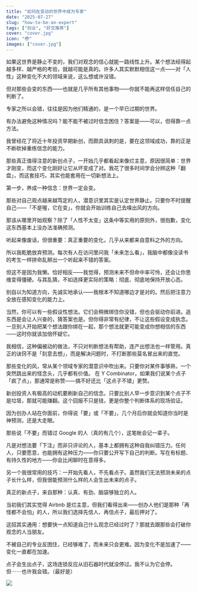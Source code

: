 ```yaml
---
title: "如何在变动的世界中成为专家"
date: "2025-07-27"
slug: "how-to-be-an-expert"
tags: ["创业", "好文推荐"]
cover: "cover.jpg"
icon: "😎"
images: ["cover.jpg"]
---
```

如果这世界是静止不变的，我们对观念的信心就能一路线性上升。某个想法经得起越多样、越严格的考验，就越可能是真的。许多人其实默默相信这一点——对「人性」这种变化不大的领域来说，这么想或许没错。



但对那些会变的东西——也就是几乎所有其他事物——你就不能再这样信任自己的判断了。



专家之所以会错，往往是因为他们精通的，是一个早已过期的世界。



有办法避免这种情况吗？能不能不被过时信念困住？答案是——可以，但得靠一点方法。



我曾经花了将近十年投资早期新创，而颇具讽刺的是，要在这领域成功，靠的正是不断砍掉重练信念的能力。



那些真正值得注意的新创点子，一开始几乎都看起来像烂主意，原因很简单：世界才刚变，而这个变化刚好让它从坏变成了对。我花了很多时间学会分辨这种「翻盘」，而这套技巧，其实也能套用在一切新想法上。



第一步，养成一种信念：世界一定会变。



那些对自己观点越来越笃定的人，潜意识里其实是认定世界静止。只要你不时提醒自己——「不是喔，它在变」，你就会开始训练自己去嗅出风的方向。



那该从哪里开始观察？除了「人性不太变」这条中等实用的原则外，很抱歉，变化这东西基本上没办法准确预测。



听起来像废话，但很重要：真正重要的变化，几乎从来都来自意料之外的方向。



所以我乾脆放弃预测。每次有人在访问里问我「未来怎么看」，我脑中都像没读书的考生一样拼命乱掰出一个听起来不错的答案。



但这不是因为我懒。恰好相反——我觉得，预测未来不但命中率可怜，还会让你思维变得僵硬。与其乱猜，不如选择更实际的策略：彻底、彻底地保持开放心态。



别自以为知道方向，先诚实地承认——我根本不知道哪边才是对的。然后把注意力全放在感知变化的能力上。



当然，你可以有一些假设性想法。它们会稍微绑住你没错，但也会驱动你前进。追东西是会让人兴奋的，猜答案也是。但你得非常有纪律，不让这些假设变成执念。
一旦别人开始把某个想法跟你绑在一起，那个想法就更可能变成你想相信的东西——这时你就该加倍怀疑它。



我相信，这种偏被动的做法，不只对判断想法有帮助，连产出想法也一样管用。真正的诀窍不是「刻意去想」，而是解决问题时，不打断那些莫名冒出来的直觉。



那些变化的风，常从某个领域专家的潜意识中吹出来。只要你对某件事够熟，一个突然跳出来的怪念头，几乎都有价值。
在 Y Combinator，如果我们说某个点子「疯了点」，那通常是称赞——搞不好还比「这点子不错」更赞。



新创投资人有极高的动机要刷新自己的信念。只要比别人早一步意识到某个点子不是垃圾，那就可能赚翻。这个回报不只是钱，更是你整个判断体系的现场验证。



因为创办人站在你面前，你得说「要」或「不要」，几个月后你就会知道你当时是神预测，还是大走眼。



那些说「不要」而错过 Google 的人（真的有几个），这笔帐会记一辈子。



凡是对想法要「下注」而非只评论的人，基本上都拥有这种自我纠错压力。任何人，只要愿意，也能拥有这种压力——你只要公开写下自己的判断。写在有标题、有持久性的地方——你会比闲聊时在意得多。



另一个我很常用的技巧：一开始先看人，不先看点子。虽然我们无法预测未来的点子长什么样，但我很能预测什么样的人会生出未来的点子。



真正的新点子，来自那种：认真、有劲、脑袋够独立的人。



当初我们其实觉得 Airbnb 是烂主意，但我们看得出来——创办人他们是那种「再怪都不会怕」的人，所以我们选择先信人、再信点子，最后押对了。



这招其实通用：想要快一点知道自己什么观念已经过时了？那就去跟那些会打破你观念的人当朋友。



不被自己的专业反困住，已经够难了，而未来只会更难。因为变化不是加速了——变化一直都在加速。



点子会生出点子，这场连锁反应从旧石器时代就没停过。我不认为它会停。
但⋯⋯也许我会错。（最好是）




![](https://prod-files-secure.s3.us-west-2.amazonaws.com/112d0858-5090-4d34-a606-b75eb8d65fd2/46476355-9cf3-4e99-9b7a-3531bc426380/1000202064.png?X-Amz-Algorithm=AWS4-HMAC-SHA256&X-Amz-Content-Sha256=UNSIGNED-PAYLOAD&X-Amz-Credential=ASIAZI2LB466VLTGGMWG%2F20250728%2Fus-west-2%2Fs3%2Faws4_request&X-Amz-Date=20250728T075209Z&X-Amz-Expires=3600&X-Amz-Security-Token=IQoJb3JpZ2luX2VjEGAaCXVzLXdlc3QtMiJHMEUCIEtTSsHS1hQ8KdZATSYhuGLTg79HTccgeepvOCYGnm%2FzAiEAzMpfpfJJ8Il0bTDhhdFx5%2BoRhVQ%2BjdGJyhyeiSsteX8qiAQIif%2F%2F%2F%2F%2F%2F%2F%2F%2F%2FARAAGgw2Mzc0MjMxODM4MDUiDOLECCanM3u3qTIUHyrcA96N10Z215oymqcmFatsbIpOmsqeKDWbvVq1CYIdtBe4lOh1QXyfMk9c78IGsX8N7575jHxgVey7Zdt9xD0W%2FdWQBlJzzXwSO2k2y0RYlEHXIwGiC%2FlRUhI7IS7NV7uqQeDqCXg3Z4XTVK9zHiv3cOwW970Yi42SEueOUa7LS19lZSUzbVSLE06lVgw3GlfAs%2BeWtFfY0QIHK5eurdTMLgpINxAGCfTEnfRz0WkRMgGu4ZQWOa5TpW4QgEGI3F8e9A3jaRi23yvS4Fp0RV53jxAsbaY2Z5I46TwkHiLZ20DhnhWXaiOFiTNulawKvihXEldndIgRiYqsmu7Ep3VukGdtZ4KdJK5byyGtDccmp3tLxhVkRazTvxbyw1gH9H26kE1gz6%2F5MS8dOkVljV%2F2nL7V3qK7c7%2BqeGO4fbx%2B1TOGcJeeIRDSB3%2FJFICsKge%2BqKmlVLEC5ygZOtuEmPLRfQxNub6fVnfk8e9nTD5XFVEF%2FRa%2F5M67eKA%2FXiuq05I18fFyJGFEVq22Kz0sXRx5Bgj2u1Uh%2FHRxMtCYFZQ4TxIsdLnFm%2Bd%2B8hNj0w3hvVgGO2rn8J1i3swF1MtmcRrlvfD%2FTI34GSl%2BasIJWH%2F7Y6h9MbMSRwFdvpCdM2ydMODRnMQGOqUBRluZwL0GZ2D48HB7zoT7%2BXmqflJO0PNXvIBWy6MGmHgb4mmn5glo%2BdCbRj0Ckd96y9Kp7jJV2DVS9ROtzhzSyyU57TRNJ0Ld6NGfy1B3u5pLq9ONrYr8ZQwbE%2FQpKlWJNqdg9Rk%2FbEstjbOEJK%2BoK3jpcq2fGWz8ruN0HQ9Fj0mFh2jG7MZMf9fKI8HGBq1vpJ5d0eWgWu1z5SfuXSlk%2ByjU2F%2FW&X-Amz-Signature=38862872e2cf27bda2f429b7e167853a3fed27909e2174683466b182fb0b5b2e&X-Amz-SignedHeaders=host&x-amz-checksum-mode=ENABLED&x-id=GetObject)

